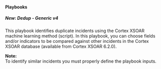 
#### Playbooks
##### New: **Dedup - Generic v4**
This playbook identifies duplicate incidents using the Cortex XSOAR machine learning method (script).
In this playbook, you can choose fields and/or indicators to be compared against other incidents in the Cortex XSOAR database (available from Cortex XSOAR 6.2.0).

**Note:**  
To identify similar incidents you must properly define the playbook inputs.
